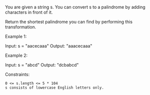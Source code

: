 You are given a string s. You can convert s to a
palindrome
by adding characters in front of it.

Return the shortest palindrome you can find by performing this transformation.

Example 1:

Input: s = "aacecaaa"
Output: "aaacecaaa"

Example 2:

Input: s = "abcd"
Output: "dcbabcd"

Constraints:

    0 <= s.length <= 5 * 104
    s consists of lowercase English letters only.
